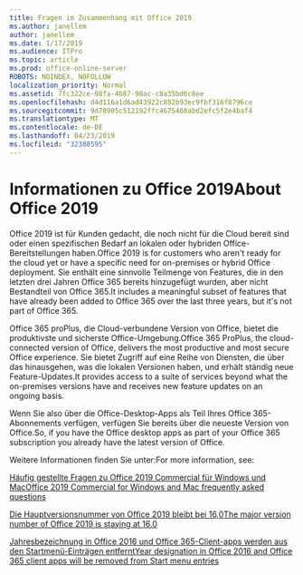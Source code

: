 ```yaml
---
title: Fragen im Zusammenhang mit Office 2019
ms.author: janellem
author: janellem
ms.date: 1/17/2019
ms.audience: ITPro
ms.topic: article
ms.prod: office-online-server
ROBOTS: NOINDEX, NOFOLLOW
localization_priority: Normal
ms.assetid: 7fc322ce-08fa-4b87-98ac-c8a35bd6c8ee
ms.openlocfilehash: d4d116a1d6ad43922c892b93ec9fbf316f8796ce
ms.sourcegitcommit: 9d78905c512192ffc4675468abd2efc5f2e4baf4
ms.translationtype: MT
ms.contentlocale: de-DE
ms.lasthandoff: 04/23/2019
ms.locfileid: "32388595"
---
```

# <a name="about-office-2019"></a><span data-ttu-id="8c055-102">Informationen zu Office 2019</span><span class="sxs-lookup"><span data-stu-id="8c055-102">About Office 2019</span></span>

<span data-ttu-id="8c055-103">Office 2019 ist für Kunden gedacht, die noch nicht für die Cloud bereit sind oder einen spezifischen Bedarf an lokalen oder hybriden Office-Bereitstellungen haben.</span><span class="sxs-lookup"><span data-stu-id="8c055-103">Office 2019 is for customers who aren't ready for the cloud yet or have a specific need for on-premises or hybrid Office deployment.</span></span> <span data-ttu-id="8c055-104">Sie enthält eine sinnvolle Teilmenge von Features, die in den letzten drei Jahren Office 365 bereits hinzugefügt wurden, aber nicht Bestandteil von Office 365.</span><span class="sxs-lookup"><span data-stu-id="8c055-104">It includes a meaningful subset of features that have already been added to Office 365 over the last three years, but it's not part of Office 365.</span></span>
  
<span data-ttu-id="8c055-105">Office 365 proPlus, die Cloud-verbundene Version von Office, bietet die produktivste und sicherste Office-Umgebung.</span><span class="sxs-lookup"><span data-stu-id="8c055-105">Office 365 ProPlus, the cloud-connected version of Office, delivers the most productive and most secure Office experience.</span></span> <span data-ttu-id="8c055-106">Sie bietet Zugriff auf eine Reihe von Diensten, die über das hinausgehen, was die lokalen Versionen haben, und erhält ständig neue Feature-Updates.</span><span class="sxs-lookup"><span data-stu-id="8c055-106">It provides access to a suite of services beyond what the on-premises versions have and receives new feature updates on an ongoing basis.</span></span>
  
<span data-ttu-id="8c055-107">Wenn Sie also über die Office-Desktop-Apps als Teil Ihres Office 365-Abonnements verfügen, verfügen Sie bereits über die neueste Version von Office.</span><span class="sxs-lookup"><span data-stu-id="8c055-107">So, if you have the Office desktop apps as part of your Office 365 subscription you already have the latest version of Office.</span></span>
  
<span data-ttu-id="8c055-108">Weitere Informationen finden Sie unter:</span><span class="sxs-lookup"><span data-stu-id="8c055-108">For more information, see:</span></span>
  
[<span data-ttu-id="8c055-109">Häufig gestellte Fragen zu Office 2019 Commercial für Windows und Mac</span><span class="sxs-lookup"><span data-stu-id="8c055-109">Office 2019 Commercial for Windows and Mac frequently asked questions</span></span>](https://support.microsoft.com/help/4133312)
  
[<span data-ttu-id="8c055-110">Die Hauptversionsnummer von Office 2019 bleibt bei 16,0</span><span class="sxs-lookup"><span data-stu-id="8c055-110">The major version number of Office 2019 is staying at 16.0</span></span>](https://docs.microsoft.com/deployoffice/office2019/overview)
  
[<span data-ttu-id="8c055-111">Jahresbezeichnung in Office 2016 und Office 365-Client-apps werden aus den Startmenü-Einträgen entfernt</span><span class="sxs-lookup"><span data-stu-id="8c055-111">Year designation in Office 2016 and Office 365 client apps will be removed from Start menu entries</span></span>](https://support.office.com/article/8fe5e052-76d2-49de-af30-2e84ed3da907?wt.mc_id=Alchemy_ClientDIA)
  

